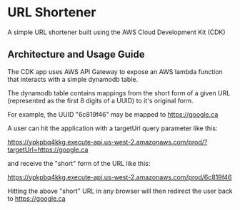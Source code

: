 # URL Shortener

A simple URL shortener built using the AWS Cloud Development Kit (CDK)

## Architecture and Usage Guide

The CDK app uses AWS API Gateway to expose an AWS lambda function that interacts with a simple dynamodb table.

The dynamodb table contains mappings from the short form of a given URL (represented as the first 8 digits of a UUID) 
to it's original form.

For example, the UUID "6c819f46" may be mapped to https://google.ca

A user can hit the application with a targetUrl query parameter like this:

https://ypkpbq4kkg.execute-api.us-west-2.amazonaws.com/prod/?targetUrl=https://google.ca

and receive the "short" form of the URL like this:

https://ypkpbq4kkg.execute-api.us-west-2.amazonaws.com/prod/6c819f46

Hitting the above "short" URL in any browser will then redirect the user back to https://google.ca
